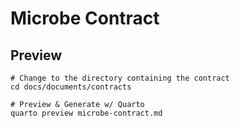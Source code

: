 # Microbe Contract

## Preview

```shell
# Change to the directory containing the contract
cd docs/documents/contracts

# Preview & Generate w/ Quarto
quarto preview microbe-contract.md
```
